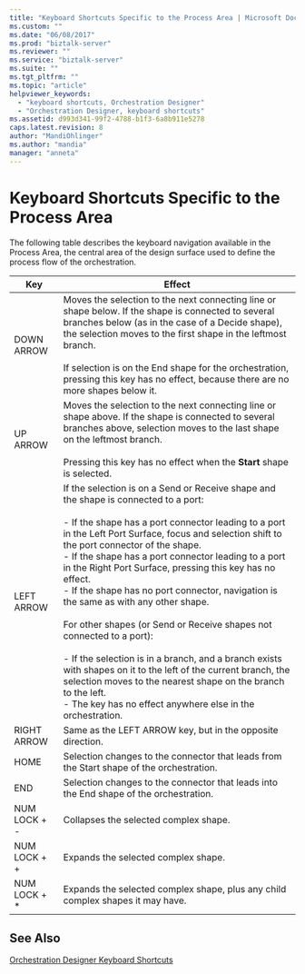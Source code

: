 ```yaml
---
title: "Keyboard Shortcuts Specific to the Process Area | Microsoft Docs"
ms.custom: ""
ms.date: "06/08/2017"
ms.prod: "biztalk-server"
ms.reviewer: ""
ms.service: "biztalk-server"
ms.suite: ""
ms.tgt_pltfrm: ""
ms.topic: "article"
helpviewer_keywords: 
  - "keyboard shortcuts, Orchestration Designer"
  - "Orchestration Designer, keyboard shortcuts"
ms.assetid: d993d341-99f2-4788-b1f3-6a8b911e5278
caps.latest.revision: 8
author: "MandiOhlinger"
ms.author: "mandia"
manager: "anneta"
---
```

# Keyboard Shortcuts Specific to the Process Area
The following table describes the keyboard navigation available in the Process Area, the central area of the design surface used to define the process flow of the orchestration.  
  
|Key|Effect|  
|---------|------------|  
|DOWN ARROW|Moves the selection to the next connecting line or shape below. If the shape is connected to several branches below (as in the case of a Decide shape), the selection moves to the first shape in the leftmost branch.<br /><br /> If selection is on the End shape for the orchestration, pressing this key has no effect, because there are no more shapes below it.|  
|UP ARROW|Moves the selection to the next connecting line or shape above. If the shape is connected to several branches above, selection moves to the last shape on the leftmost branch.<br /><br /> Pressing this key has no effect when the **Start** shape is selected.|  
|LEFT ARROW|If the selection is on a Send or Receive shape and the shape is connected to a port:<br /><br /> -   If the shape has a port connector leading to a port in the Left Port Surface, focus and selection shift to the port connector of the shape.<br />-   If the shape has a port connector leading to a port in the Right Port Surface, pressing this key has no effect.<br />-   If the shape has no port connector, navigation is the same as with any other shape.<br /><br /> For other shapes (or Send or Receive shapes not connected to a port):<br /><br /> -   If the selection is in a branch, and a branch exists with shapes on it to the left of the current branch, the selection moves to the nearest shape on the branch to the left.<br />-   The key has no effect anywhere else in the orchestration.|  
|RIGHT ARROW|Same as the LEFT ARROW key, but in the opposite direction.|  
|HOME|Selection changes to the connector that leads from the Start shape of the orchestration.|  
|END|Selection changes to the connector that leads into the End shape of the orchestration.|  
|NUM LOCK + -|Collapses the selected complex shape.|  
|NUM LOCK + +|Expands the selected complex shape.|  
|NUM LOCK + *|Expands the selected complex shape, plus any child complex shapes it may have.|  
  
## See Also  
 [Orchestration Designer Keyboard Shortcuts](../core/orchestration-designer-keyboard-shortcuts.md)